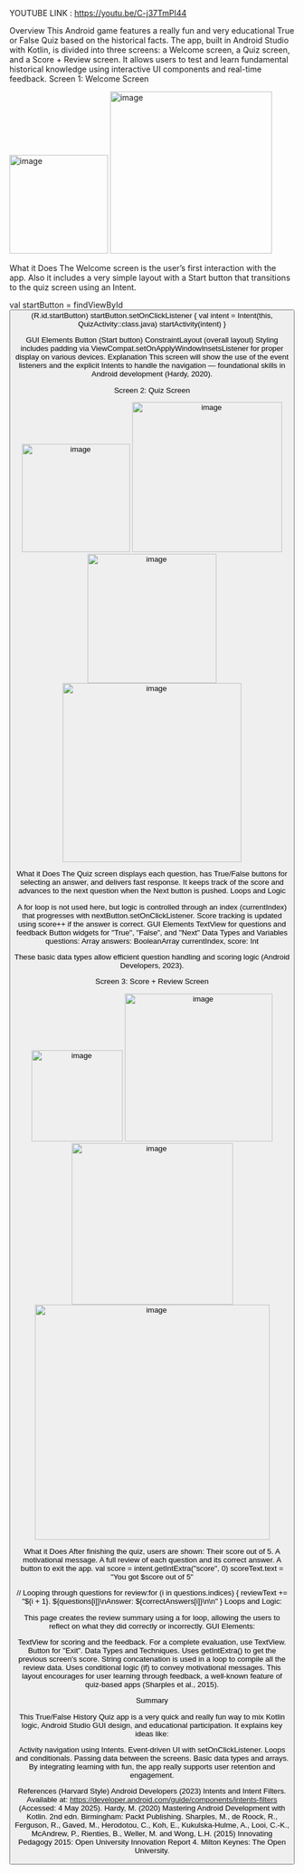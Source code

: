 YOUTUBE LINK : https://youtu.be/C-j37TmPI44

Overview
This Android game features a really fun and very educational True or False Quiz based on the historical facts.  The app, built in Android Studio with Kotlin, is divided into three screens: a Welcome screen, a Quiz screen, and a Score + Review screen.  It allows users to test and learn fundamental historical knowledge using interactive UI components and real-time feedback. 
 Screen 1: Welcome Screen

<img width="174" alt="image" src="https://github.com/user-attachments/assets/8915b888-12ce-4e67-9b9b-bdd7a3c3f072" />


 <img width="286" alt="image" src="https://github.com/user-attachments/assets/3c4122ac-ce93-44fe-993e-910e62f61e7a" />


What it Does
The Welcome screen is the user’s first interaction with the app. Also it includes a very simple layout with a Start button that transitions to the quiz screen using an Intent.

val startButton = findViewById<Button>(R.id.startButton)
startButton.setOnClickListener {
val intent = Intent(this, QuizActivity::class.java)
startActivity(intent)
}

 GUI Elements
Button (Start button)
ConstraintLayout (overall layout)
Styling includes padding via ViewCompat.setOnApplyWindowInsetsListener for proper display on various devices.
Explanation
This screen will show the use of the event listeners and the explicit Intents to handle the navigation — foundational skills in Android development (Hardy, 2020).


Screen 2: Quiz Screen


<img width="191" alt="image" src="https://github.com/user-attachments/assets/9d16fd3a-3889-4d6c-8703-d8e72c74f587" />


<img width="265" alt="image" src="https://github.com/user-attachments/assets/3973109b-52ec-42a2-9566-e1ee25effa85" />



<img width="228" alt="image" src="https://github.com/user-attachments/assets/13990418-f631-40da-b619-53d377b758ff" />



<img width="316" alt="image" src="https://github.com/user-attachments/assets/606a75cf-64c3-407e-a466-b2ddc56f0f54" />



What it Does
The Quiz screen displays each question, has True/False buttons for selecting an answer, and delivers fast response.  It keeps track of the score and advances to the next question when the Next button is pushed.
Loops and Logic

A for loop is not used here, but logic is controlled through an index (currentIndex) that progresses with nextButton.setOnClickListener. Score tracking is updated using score++ if the answer is correct.
GUI Elements
TextView for questions and feedback
Button widgets for "True", "False", and "Next"
Data Types and Variables
questions: Array<String>
answers: BooleanArray
currentIndex, score: Int

These basic data types allow efficient question handling and scoring logic (Android Developers, 2023).


Screen 3: Score + Review Screen


<img width="161" alt="image" src="https://github.com/user-attachments/assets/9257abd9-3686-444f-b002-cf29201e6b4d" />



<img width="261" alt="image" src="https://github.com/user-attachments/assets/ab00266e-720b-4ee9-bd8a-598f7b76f64f" />



<img width="285" alt="image" src="https://github.com/user-attachments/assets/375efb7a-c93d-423a-84d2-6c4bee1b863c" />


<img width="415" alt="image" src="https://github.com/user-attachments/assets/a315fbed-24dc-4025-a15c-36c301f17db2" />


What it Does
After finishing the quiz, users are shown:
Their score out of 5.
A motivational message.
A full review of each question and its correct answer.
A button to exit the app.
val score = intent.getIntExtra("score", 0)
scoreText.text = "You got $score out of 5"

// Looping through questions for review:for (i in questions.indices) {
reviewText += "${i + 1}. ${questions[i]}\nAnswer: ${correctAnswers[i]}\n\n"
}
Loops and Logic:

This page creates the review summary using a for loop, allowing the users to reflect on what they did correctly or incorrectly.
GUI Elements:

TextView for scoring and the feedback.
For a complete evaluation, use TextView.
Button for "Exit".
Data Types and Techniques.
Uses getIntExtra() to get the previous screen's score.
String concatenation is used in a loop to compile all the review data.
Uses conditional logic (if) to convey motivational messages.
This layout encourages for user learning through feedback, a well-known feature of quiz-based apps (Sharples et al., 2015).


Summary

This True/False History Quiz app is a very quick and really fun way to mix Kotlin logic, Android Studio GUI design, and educational participation. It explains key ideas like:

Activity navigation using Intents.
Event-driven UI with setOnClickListener.
Loops and conditionals.
Passing data between the screens.
Basic data types and arrays.
By integrating learning with fun, the app really supports user retention and engagement.

References (Harvard Style)
Android Developers (2023) Intents and Intent Filters. Available at: https://developer.android.com/guide/components/intents-filters (Accessed: 4 May 2025).
Hardy, M. (2020) Mastering Android Development with Kotlin. 2nd edn. Birmingham: Packt Publishing.
Sharples, M., de Roock, R., Ferguson, R., Gaved, M., Herodotou, C., Koh, E., Kukulska-Hulme, A., Looi, C.-K., McAndrew, P., Rienties, B., Weller, M. and Wong, L.H. (2015) Innovating Pedagogy 2015: Open University Innovation Report 4. Milton Keynes: The Open University.








